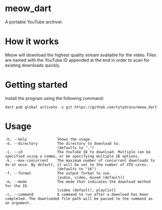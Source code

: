 # meow_dart

A portable YouTube archiver.

# How it works

Meow will download the highest quality stream available for the video. Files are named with the YouTube ID appended at
the end in order to scan for existing downloads quickly.

# Getting started

Install the program using the following command:

`dart pub global activate -s git https://github.com/tytydraco/meow_dart`

# Usage

```
-h, --help              Shows the usage.
-d, --directory         The directory to download to.
                        (defaults to ".")
-i, --id                The YouTube ID to download. Multiple can be specified using a comma, or be specifying multiple ID options.
-k, --max-concurrent    The maximum number of concurrent downloads to do at once. By default, it will be set to the number of CPU cores.
                        (defaults to "16")
-f, --format            The output format to use.
                        [audio, video, muxed (default)]
-m, --mode              The mode that indicates the download method for the ID.
                        [video (default), playlist]
-c, --command           A command to run after a download has been completed. The downloaded file path will be passed to the command as an argument.
```
